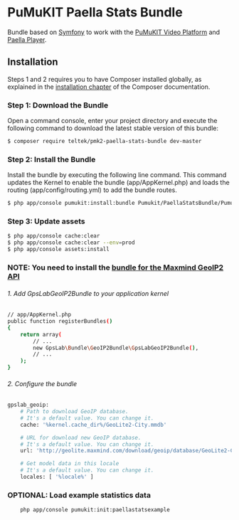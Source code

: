 PuMuKIT Paella Stats Bundle
==========================

Bundle based on [Symfony](http://symfony.com/) to work with the [PuMuKIT Video Platform](https://github.com/campusdomar/PuMuKIT2/blob/2.1.x/README.md) and [Paella Player](https://github.com/polimediaupv/paella).


Installation
------------

Steps 1 and 2 requires you to have Composer installed globally, as explained in the [installation chapter](https://getcomposer.org/doc/00-intro.md) of the Composer documentation.


### Step 1: Download the Bundle

Open a command console, enter your project directory and execute the
following command to download the latest stable version of this bundle:

```bash
$ composer require teltek/pmk2-paella-stats-bundle dev-master
```


### Step 2: Install the Bundle

Install the bundle by executing the following line command. This command updates the Kernel to enable the bundle (app/AppKernel.php) and loads the routing (app/config/routing.yml) to add the bundle routes\.

```bash
$ php app/console pumukit:install:bundle Pumukit/PaellaStatsBundle/PumukitPaellaStatsBundle
```

### Step 3: Update assets

```bash
$ php app/console cache:clear
$ php app/console cache:clear --env=prod
$ php app/console assets:install
```


### NOTE: You need to install the [bundle for the Maxmind GeoIP2 API](https://github.com/gpslab/geoip2) 
###### 1. Add GpsLabGeoIP2Bundle to your application kernel

```bash
// app/AppKernel.php
public function registerBundles()
{
    return array(
        // ...
        new GpsLab\Bundle\GeoIP2Bundle\GpsLabGeoIP2Bundle(),
        // ...
    );
}
```

###### 2. Configure the bundle

```bash
gpslab_geoip:
    # Path to download GeoIP database.
    # It's a default value. You can change it.
    cache: '%kernel.cache_dir%/GeoLite2-City.mmdb'

    # URL for download new GeoIP database.
    # It's a default value. You can change it.
    url: 'http://geolite.maxmind.com/download/geoip/database/GeoLite2-City.mmdb.gz'

    # Get model data in this locale
    # It's a default value. You can change it.
    locales: [ '%locale%' ]
```


### OPTIONAL: Load example statistics data

```bash
    php app/console pumukit:init:paellastatsexample
```